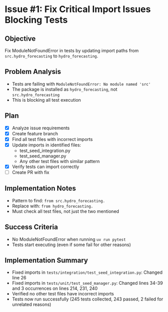 # Issue #1: Fix Critical Import Issues Blocking Tests

## Objective
Fix ModuleNotFoundError in tests by updating import paths from `src.hydro_forecasting` to `hydro_forecasting`.

## Problem Analysis
- Tests are failing with `ModuleNotFoundError: No module named 'src'`
- The package is installed as `hydro_forecasting`, not `src.hydro_forecasting`
- This is blocking all test execution

## Plan
- [x] Analyze issue requirements
- [x] Create feature branch
- [x] Find all test files with incorrect imports
- [x] Update imports in identified files:
  - test_seed_integration.py
  - test_seed_manager.py
  - Any other test files with similar pattern
- [x] Verify tests can import correctly
- [ ] Create PR with fix

## Implementation Notes
- Pattern to find: `from src.hydro_forecasting.`
- Replace with: `from hydro_forecasting.`
- Must check all test files, not just the two mentioned

## Success Criteria
- No ModuleNotFoundError when running `uv run pytest`
- Tests start executing (even if some fail for other reasons)

## Implementation Summary
- Fixed imports in `tests/integration/test_seed_integration.py`: Changed line 26
- Fixed imports in `tests/unit/test_seed_manager.py`: Changed lines 34-39 and 3 occurrences on lines 214, 231, 240
- Verified no other test files have incorrect imports
- Tests now run successfully (245 tests collected, 243 passed, 2 failed for unrelated reasons)